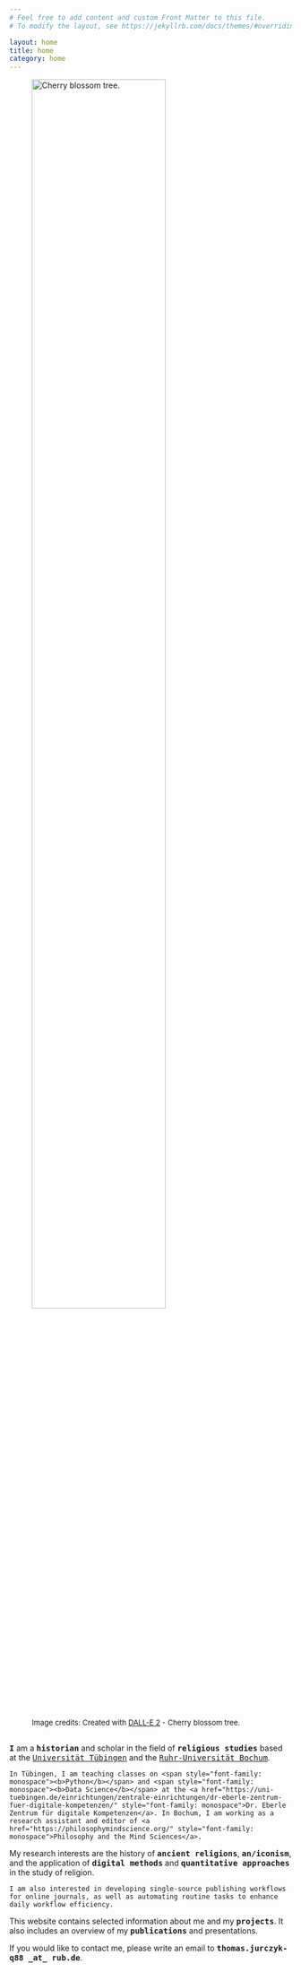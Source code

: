 ```yaml
---
# Feel free to add content and custom Front Matter to this file.
# To modify the layout, see https://jekyllrb.com/docs/themes/#overriding-theme-defaults

layout: home
title: home
category: home
---
```


<figure style="padding-bottom: 3%;">
  <img src="{{ site.baseurl }}{% link assets/images/title.png %}" alt="Cherry blossom tree." style="width:75%">
  <figcaption style="font-size: small">Image credits: Created with <a href="https://openai.com/dall-e-2/">DALL-E 2</a> - Cherry blossom tree.</figcaption>
</figure>

<p class="title-text">
	<span style="font-family: monospace"><b>I</b></span> am a <span style="font-family: monospace"><b>historian</b></span> and scholar in the field of <span style="font-family: monospace"><b>religious studies</b></span> based at the <a href="https://uni-tuebingen.de/" style="font-family: monospace">Universität Tübingen</a> and the <a href="https://www.ruhr-uni-bochum.de/en" style="font-family: monospace">Ruhr-Universität Bochum</a>.
	
	In Tübingen, I am teaching classes on <span style="font-family: monospace"><b>Python</b></span> and <span style="font-family: monospace"><b>Data Science</b></span> at the <a href="https://uni-tuebingen.de/einrichtungen/zentrale-einrichtungen/dr-eberle-zentrum-fuer-digitale-kompetenzen/" style="font-family: monospace">Dr. Eberle Zentrum für digitale Kompetenzen</a>. In Bochum, I am working as a research assistant and editor of <a href="https://philosophymindscience.org/" style="font-family: monospace">Philosophy and the Mind Sciences</a>.
</p>

<p class="title-text">
	My research interests are the history of <span style="font-family: monospace"><b>ancient religions</b></span>, <span style="font-family: monospace"><b>an/iconism</b></span>, and the application of <span style="font-family: monospace"><b>digital methods</b></span> and <span style="font-family: monospace"><b>quantitative approaches</b></span> in the study of religion.

	I am also interested in developing single-source publishing workflows for online journals, as well as automating routine tasks to enhance daily workflow efficiency.
</p>

<p class="title-text">
	This website contains selected information about me and my <span style="font-family: monospace"><b>projects</b></span>. It also includes an overview of my <span style="font-family: monospace"><b>publications</b></span> and presentations.
</p>

<p class="title-text">
	If you would like to contact me, please write an email to <span style="font-family: monospace"><b>thomas.jurczyk-q88 _at_ rub.de</b></span>.
</p>